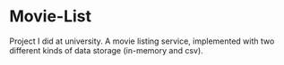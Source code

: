 # Movie-List
Project I did at university. A movie listing service, implemented with two different kinds of data storage (in-memory and csv).
